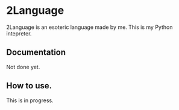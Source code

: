 # 2Language
2Language is an esoteric language made by me. This is my Python intepreter.

## Documentation

Not done yet.

## How to use.

This is in progress.
